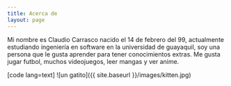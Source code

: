 ```yaml
---
title: Acerca de
layout: page
---
```


Mi nombre es Claudio Carrasco nacido el 14 de febrero del 99, actualmente estudiando ingeniería en software en la universidad de guayaquil, soy una persona que le gusta aprender para tener conocimientos extras. Me gusta jugar futbol, muchos videojuegos, leer mangas y ver anime.


[code lang=text]
![un gatito]({{ site.baseurl }}/images/kitten.jpg)
